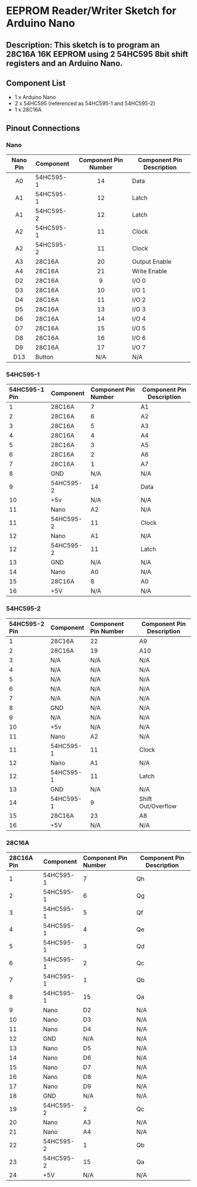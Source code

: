 # EEPROM Reader/Writer Sketch for Arduino Nano

## Description: This sketch is to program an 28C16A 16K EEPROM using 2 54HC595 8bit shift registers and an Arduino Nano.

## Component List
* 1 x Arduino Nano
* 2 x 54HC595 (referenced as 54HC595-1 and 54HC595-2)
* 1 x 28C16A

## Pinout Connections

### Nano

|Nano Pin|Component|Component Pin Number|Component Pin Description|
|:------:|---------|:------------------:|-------------------------|
|A0      |54HC595-1|14                  |Data                     |
|A1      |54HC595-1|12                  |Latch                    |
|A1      |54HC595-2|12                  |Latch                    |
|A2      |54HC595-1|11                  |Clock                    |
|A2      |54HC595-2|11                  |Clock                    |
|A3      |28C16A   |20                  |Output Enable            |
|A4      |28C16A   |21                  |Write Enable             |
|D2      |28C16A   |9                   |I/O 0                    |
|D3      |28C16A   |10                  |I/O 1                    |
|D4      |28C16A   |11                  |I/O 2                    |
|D5      |28C16A   |13                  |I/O 3                    |
|D6      |28C16A   |14                  |I/O 4                    |
|D7      |28C16A   |15                  |I/O 5                    |
|D8      |28C16A   |16                  |I/O 6                    |
|D9      |28C16A   |17                  |I/O 7                    |
|D13     |Button   |N/A                 |N/A                      |

### 54HC595-1
|54HC595-1 Pin|Component|Component Pin Number|Component Pin Description|
|:------------|---------|:-------------------|-------------------------|
|1            |28C16A   |7                   |A1                       |
|2            |28C16A   |6                   |A2                       |
|3            |28C16A   |5                   |A3                       |
|4            |28C16A   |4                   |A4                       |
|5            |28C16A   |3                   |A5                       |
|6            |28C16A   |2                   |A6                       |
|7            |28C16A   |1                   |A7                       |
|8            |GND      |N/A                 |N/A                      |
|9            |54HC595-2|14                  |Data                     |
|10           |+5v      |N/A                 |N/A                      |
|11           |Nano     |A2                  |N/A                      |
|11           |54HC595-2|11                  |Clock                    |
|12           |Nano     |A1                  |N/A                      |
|12           |54HC595-2|11                  |Latch                    |
|13           |GND      |N/A                 |N/A                      |
|14           |Nano     |A0                  |N/A                      |
|15           |28C16A   |8                   |A0                       |
|16           |+5V      |N/A                 |N/A                      |

### 54HC595-2
|54HC595-2 Pin|Component|Component Pin Number|Component Pin Description|
|:------------|---------|:-------------------|-------------------------|
|1            |28C16A   |22                  |A9                       |
|2            |28C16A   |19                  |A10                      |
|3            |N/A      |N/A                 |N/A                      |
|4            |N/A      |N/A                 |N/A                      |
|5            |N/A      |N/A                 |N/A                      |
|6            |N/A      |N/A                 |N/A                      |
|7            |N/A      |N/A                 |N/A                      |
|8            |GND      |N/A                 |N/A                      |
|9            |N/A      |N/A                 |N/A                      |
|10           |+5v      |N/A                 |N/A                      |
|11           |Nano     |A2                  |N/A                      |
|11           |54HC595-1|11                  |Clock                    |
|12           |Nano     |A1                  |N/A                      |
|12           |54HC595-1|11                  |Latch                    |
|13           |GND      |N/A                 |N/A                      |
|14           |54HC595-1|9                   |Shift Out/Overflow       |
|15           |28C16A   |23                  |A8                       |
|16           |+5V      |N/A                 |N/A                      |

### 28C16A
|28C16A Pin|Component|Component Pin Number|Component Pin Description|
|:---------|---------|:-------------------|-------------------------|
|1         |54HC595-1|7                   |Qh                       |
|2         |54HC595-1|6                   |Qg                       |
|3         |54HC595-1|5                   |Qf                       |
|4         |54HC595-1|4                   |Qe                       |
|5         |54HC595-1|3                   |Qd                       |
|6         |54HC595-1|2                   |Qc                       |
|7         |54HC595-1|1                   |Qb                       |
|8         |54HC595-1|15                  |Qa                       |
|9         |Nano     |D2                  |N/A                      |
|10        |Nano     |D3                  |N/A                      |
|11        |Nano     |D4                  |N/A                      |
|12        |GND      |N/A                 |N/A                      |
|13        |Nano     |D5                  |N/A                      |
|14        |Nano     |D6                  |N/A                      |
|15        |Nano     |D7                  |N/A                      |
|16        |Nano     |D8                  |N/A                      |
|17        |Nano     |D9                  |N/A                      |
|18        |GND      |N/A                 |N/A                      |
|19        |54HC595-2|2                   |Qc                       |
|20        |Nano     |A3                  |N/A                      |
|21        |Nano     |A4                  |N/A                      |
|22        |54HC595-2|1                   |Qb                       |
|23        |54HC595-2|15                  |Qa                       |
|24        |+5V      |N/A                 |N/A                      |

